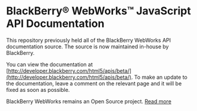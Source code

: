 # BlackBerry&reg; WebWorks&trade; JavaScript API Documentation

This repository previously held all of the BlackBerry WebWorks API documentation source. The source is now maintained in-house by BlackBerry.

You can view the documentation at [http://developer.blackberry.com/html5/apis/beta/](http://developer.blackberry.com/html5/apis/beta/). To make an update to the documentation, leave a comment on the relevant page and it will be fixed as soon as possible.

BlackBerry WebWorks remains an Open Source project. 
[Read more](http://blackberry.github.io/webworks/index.html)


